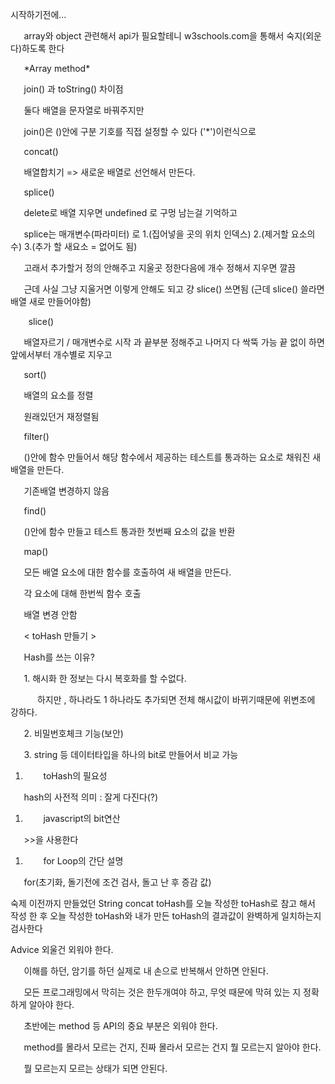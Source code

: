﻿시작하기전에...				

`	`array와 object 관련해서 api가 필요할테니 w3schools.com을 통해서 숙지(외운다)하도록 한다



`	`\*Array method\*

`	`join() 과 toString() 차이점

`	`둘다 배열을 문자열로 바꿔주지만

`	`join()은 ()안에 구분 기호를 직접 설정할 수 있다 ('\*')이런식으로



`	`concat()	

`	`배열합치기 => 새로운 배열로 선언해서 만든다.

`	`splice()

`	`delete로 배열 지우면 undefined 로 구멍 남는걸 기억하고

`	`splice는 매개변수(파라미터) 로 1.(집어넣을 곳의 위치 인덱스) 2.(제거할 요소의 수) 3.(추가 할 새요소 = 없어도 됨)

`	`고래서 추가할거 정의 안해주고 지울곳 정한다음에 개수 정해서 지우면 깔끔

`	`근데 사실 그냥 지울거면 이렇게 안해도 되고 걍 slice() 쓰면됨 (근데 slice() 쓸라면 배열 새로 만들어야함)



`	 `slice()

`	`배열자르기 / 매개변수로 시작 과 끝부분 정해주고 나머지 다 싹뚝 가능 끝 없이 하면 앞에서부터 개수별로 지우고



`	`sort()

`	`배열의 요소를 정렬

`	`원래있던거 재정렬됨



`	`filter()

`	`()안에 함수 만들어서 해당 함수에서 제공하는 테스트를 통과하는 요소로 채워진 새 배열을 만든다.

`	`기존배열 변경하지 않음



`	`find()

`	`()안에 함수 만들고 테스트 통과한 첫번째 요소의 값을 반환



`	`map()

`	`모든 배열 요소에 대한 함수를 호출하여 새 배열을 만든다.

`	`각 요소에 대해 한번씩 함수 호출

`	`배열 변경 안함



`	`< toHash 만들기 >	

`	`Hash를 쓰는 이유?



`	`1. 해시화 한 정보는 다시 복호화를 할 수없다.

`	   `하지만 , 하나라도 1 하나라도 추가되면 전체 해시값이 바뀌기때문에 위변조에 강하다.



`	`2. 비밀번호체크 기능(보안)



`	`3. string 등 데이터타입을 하나의 bit로 만들어서 비교 가능



1. `	`toHash의 필요성		

`	`hash의 사전적 의미 :  잘게 다진다(?)	



1. `	`javascript의 bit연산		

`	`>>을 사용한다		



1. `	`for Loop의 간단 설명			

`	`for(초기화, 돌기전에 조건 검사, 돌고 난 후 증감 값)			



숙제	이전까지 만들었던 String concat toHash를 오늘 작성한 toHash로 참고 해서 작성 한 후 오늘 작성한 toHash와 내가 만든 toHash의 결과값이 완벽하게 일치하는지 검사한다			



Advice	외울건 외워야 한다.			

`	`이해를 하던, 암기를 하던 실제로 내 손으로 반복해서 안하면 안된다.			

`	`모든 프로그래밍에서 막히는 것은 한두개여야 하고, 무엇 때문에 막혀 있는 지 정확하게 알아야 한다.			

`	`초반에는 method 등 API의 중요 부분은 외워야 한다.			

`	`method를 몰라서 모르는 건지, 진짜 몰라서 모르는 건지 뭘 모르는지 알아야 한다.			

`	`뭘 모르는지 모르는 상태가 되면 안된다.			
